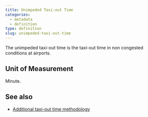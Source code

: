 ```yaml
---
title: Unimpeded Taxi-out Time
categories:
  - metadata
  - definition
type: definition
slug: unimpeded-taxi-out-time
---
```


The unimpeded taxi-out time is the taxi-out time in non congested conditions at airports.


## Unit of Measurement

Minute.


## See also

* [Additional taxi-out time methodology](/methodology/unimpeded_taxi-out_time/)
